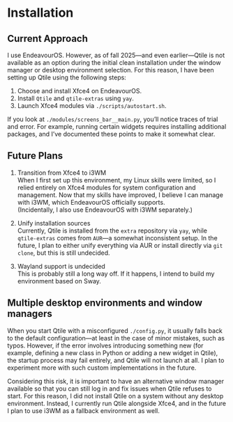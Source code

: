 # Installation


## Current Approach

I use EndeavourOS. However, as of fall 2025—and even earlier—Qtile is not available as an option during the initial clean installation under the window manager or desktop environment selection. For this reason, I have been setting up Qtile using the following steps:

1. Choose and install Xfce4 on EndeavourOS.
2. Install `Qtile` and `qtile-extras` using `yay`.
3. Launch Xfce4 modules via `./scripts/autostart.sh`.

If you look at `./modules/screens_bar__main.py`, you’ll notice traces of trial and error. For example, running certain widgets requires installing additional packages, and I’ve documented these points to make it somewhat clear.


## Future Plans

1. Transition from Xfce4 to i3WM  
When I first set up this environment, my Linux skills were limited, so I relied entirely on Xfce4 modules for system configuration and management. Now that my skills have improved, I believe I can manage with i3WM, which EndeavourOS officially supports.  
(Incidentally, I also use EndeavourOS with i3WM separately.)

2. Unify installation sources  
Currently, Qtile is installed from the `extra` repository via `yay`, while `qtile-extras` comes from `AUR`—a somewhat inconsistent setup. In the future, I plan to either unify everything via AUR or install directly via `git clone`, but this is still undecided.

3. Wayland support is undecided  
This is probably still a long way off. If it happens, I intend to build my environment based on Sway.


## Multiple desktop environments and window managers

When you start Qtile with a misconfigured `./config.py`, it usually falls back to the default configuration—at least in the case of minor mistakes, such as typos. However, if the error involves introducing something new (for example, defining a new class in Python or adding a new widget in Qtile), the startup process may fail entirely, and Qtile will not launch at all. I plan to experiment more with such custom implementations in the future.

Considering this risk, it is important to have an alternative window manager available so that you can still log in and fix issues when Qtile refuses to start. For this reason, I did not install Qtile on a system without any desktop environment. Instead, I currently run Qtile alongside Xfce4, and in the future I plan to use i3WM as a fallback environment as well.


<!-- -->
